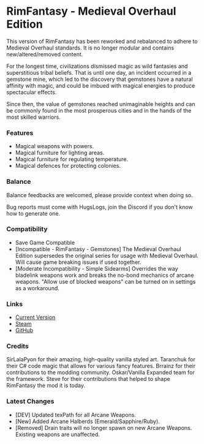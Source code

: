 # RimFantasy - Medieval Overhaul Edition
This version of RimFantasy has been reworked and rebalanced to adhere to Medieval Overhaul standards. It is no longer modular and contains new/altered/removed content.


For the longest time, civilizations dismissed magic as wild fantasies and superstitious tribal beliefs. That is until one day, an incident occurred in a gemstone mine, which led to the discovery that gemstones have a natural affinity with magic, and could be imbued with magical energies to produce spectacular effects.

Since then, the value of gemstones reached unimaginable heights and can be commonly found in the most prosperous cities and in the hands of the most skilled warriors.

### Features

- Magical weapons with powers.
- Magical furniture for lighting areas.
- Magical furniture for regulating temperature.
- Magical defences for protecting colonies.

### Balance

Balance feedbacks are welcomed, please provide context when doing so.

Bug reports must come with HugsLogs, join the Discord if you don't know how to generate one.

### Compatibility

- Save Game Compatible
- [Incompatible - RimFantasy - Gemstones] The Medieval Overhaul Edition supersedes the original series for usage with Medieval Overhaul. Will cause game breaking issues if used together.
- [Moderate Incompatibility - Simple Sidearms] Overrides the way bladelink weapons work and breaks the no-bond mechanics of arcane weapons. "Allow use of blocked weapons" can be turned on in settings as a workaround.

### Links

- [Current Version](https://github.com/Sierra0001/RimFantasy---Medieval-Overhaul-Edition/releases/tag/v1.2)
- [Steam](https://steamcommunity.com/sharedfiles/filedetails/?id=2836791007)
- [GitHub](https://github.com/Sierra0001/RimFantasy---Medieval-Overhaul-Edition)

### Credits

SirLalaPyon for their amazing, high-quality vanilla styled art.
Taranchuk for their C# code magic that allows for various fancy features.
Brrainz for their contributions to the modding community.
Oskar/Vanilla Expanded team for the framework.
Steve for their contributions that helped to shape RimFantasy the mod it is today.

### Latest Changes

- [DEV] Updated texPath for all Arcane Weapons.
- [New] Added Arcane Halberds (Emerald/Sapphire/Ruby).
- [Removed] Drain traits will no longer spawn on new Arcane Weapons. Existing weapons are unaffected.
